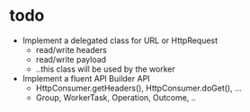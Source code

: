 # todo

* Implement a delegated class for URL or HttpRequest
    * read/write headers
    * read/write payload
    * ..this class will be used by the worker
* Implement a fluent API Builder API
    * HttpConsumer.getHeaders(), HttpConsumer.doGet(), ...
    * Group, WorkerTask, Operation, Outcome, ..

